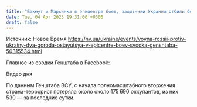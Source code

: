 ```yaml
---
title: "Бахмут и Марьинка в эпицентре боев, защитники Украины отбили более 45 атак — Генштаб"
date: Tue, 04 Apr 2023 19:31:00 +0300
draft: false
---
```

Источник: Новое Время https://nv.ua/ukraine/events/voyna-rossii-protiv-ukrainy-dva-goroda-ostayutsya-v-epicentre-boev-svodka-genshtaba-50315534.html


 Главное из сводки Генштаба в Facebook:

  Видео дня   

По данным Генштаба ВСУ, с начала полномасштабного вторжения страна-террорист потеряла около около 175 690 оккупантов, из них 530 — за последние сутки.
